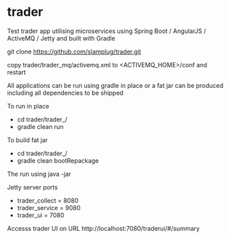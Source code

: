 trader
======

Test trader app utilising microservices using Spring Boot / AngularJS / ActiveMQ / Jetty and built with Gradle

git clone https://github.com/slamplug/trader.git

copy trader/trader_mq/activemq.xml to <ACTIVEMQ_HOME>/conf and restart

All applications can be run using gradle in place or a fat jar can be produced including all dependencies to be shipped

To run in place
- cd trader/trader_<app>/
- gradle clean run

To build fat jar
- cd trader/trader_<app>/
- gradle clean bootRepackage

The run using java -jar <jarfile>

Jetty server ports
- trader_collect = 8080
- trader_service = 9080
- trader_ui = 7080

Accesss trader UI on URL http://localhost:7080/traderui/#/summary



